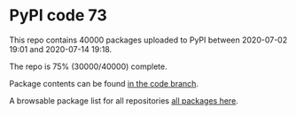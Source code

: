 # PyPI code 73

This repo contains 40000 packages uploaded to PyPI between 
2020-07-02 19:01 and 2020-07-14 19:18.

The repo is 75% (30000/40000) complete.

Package contents can be found [in the code branch](https://github.com/pypi-data/pypi-mirror-73/tree/code/packages).

A browsable package list for all repositories [all packages here](https://pypi-data.github.io/website/repositories/pypi-mirror-73).


